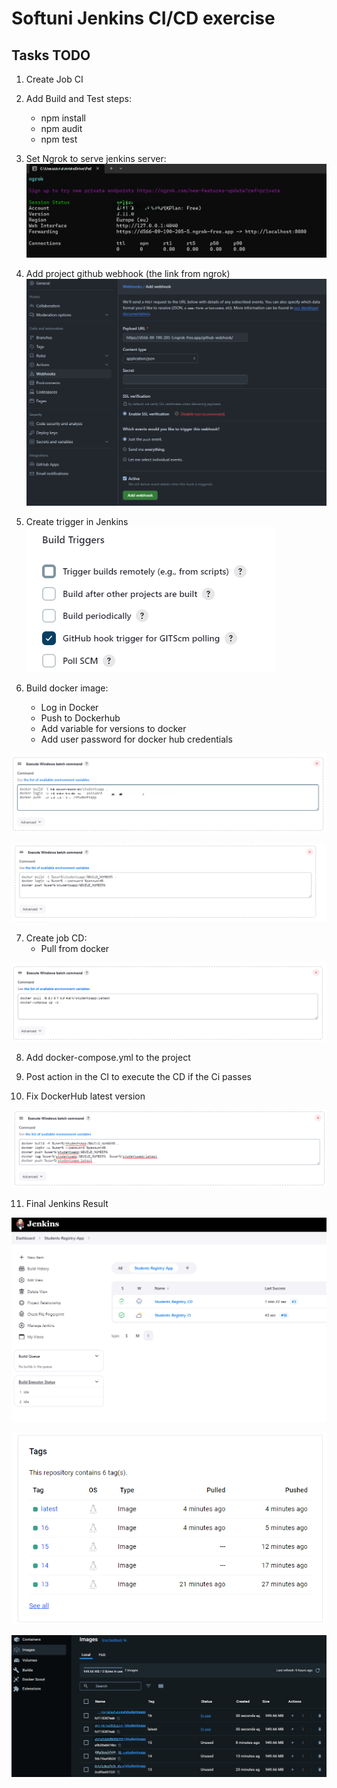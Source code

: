 # Softuni Jenkins CI/CD exercise 

## Tasks TODO

1. Create Job CI

2. Add Build and Test steps:  
	- npm install  
	- npm audit  
	- npm test   
	
3. Set Ngrok to serve jenkins server:  
![NgrokPage](Screenshots/Ngrok.png)  


4. Add project github webhook (the link from ngrok)  
![GithubWebhookPage](Screenshots/Webhook.png)  


5. Create trigger in Jenkins  
![TriggerPage](Screenshots/Trigger.png)  


6. Build docker image:  
	- Log in Docker  
	- Push to Dockerhub  
	- Add variable for versions to docker  
	- Add user password for docker hub credentials  

![DockerSettingsPage](Screenshots/Docker_settings.png)  

![DockerSettingsPage](Screenshots/Docker_with_variables.png)   

7. Create job CD:  
	- Pull from docker  
	
![DockerCDPage](Screenshots/CD_for_docker.png)   

8. Add docker-compose.yml to the project  

9. Post action in the CI to execute the CD if the Ci passes  

10. Fix DockerHub latest version

![DockerLatestFix](Screenshots/Docker_fix_latest_version.png)   

11. Final Jenkins Result

![JenkinsJobs](Screenshots/Jenkins_jobs.png)   

![DockerHub](Screenshots/DockerHub.png)   

![Docker](Screenshots/Docker.png)   
